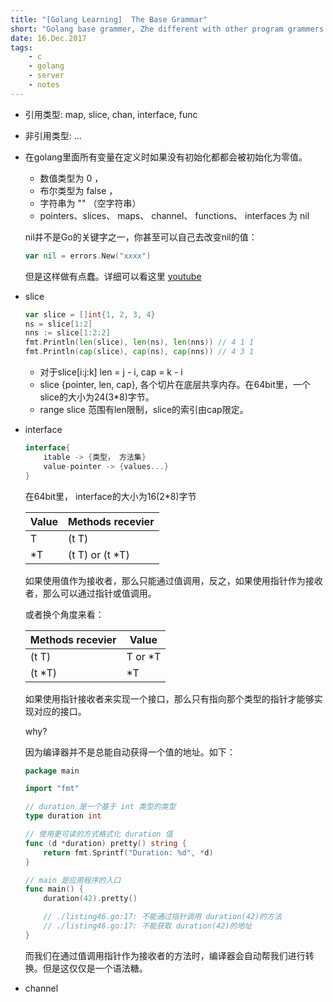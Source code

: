 ```yaml
---
title: "[Golang Learning]  The Base Grammar"
short: "Golang base grammer, Zhe different with other program grammers., And the points of easy error."
date: 16.Dec.2017
tags:
    - c
    - golang
    - server
    - notes
---
```


- 引用类型: map, slice, chan, interface, func
- 非引用类型: ...
- 在golang里面所有变量在定义时如果没有初始化都都会被初始化为零值。
    - 数值类型为 0 ，
    - 布尔类型为 false ，
    - 字符串为 "" （空字符串）
    - pointers、slices、 maps、 channel、 functions、 interfaces 为 nil
    
    nil并不是Go的关键字之一，你甚至可以自己去改变nil的值：
    ```go
    var nil = errors.New("xxxx")
    ```
    但是这样做有点蠢。详细可以看这里 [youtube](https://www.youtube.com/watch?v=ynoY2xz-F8s)
- slice
    ```go
    var slice = []int{1, 2, 3, 4}
    ns = slice[1:2]
    nns := slice[1:2:2]
    fmt.Println(len(slice), len(ns), len(nns)) // 4 1 1
    fmt.Println(cap(slice), cap(ns), cap(nns)) // 4 3 1
    ```
    - 对于slice[i:j:k] len = j - i,  cap = k - i 
    - slice {pointer, len, cap}, 各个切片在底层共享内存。在64bit里，一个slice的大小为24(3*8)字节。
    - range slice 范围有len限制，slice的索引由cap限定。
- interface
    ```go
    interface{ 
        itable -> {类型， 方法集}
        value-pointer -> {values...}
    }
    ```
    在64bit里， interface的大小为16(2*8)字节

    | Value | Methods recevier | 
    | ------ | ------ | 
    | T | (t T) | 
    | *T| (t T) or (t *T) | 

    如果使用值作为接收者，那么只能通过值调用，反之，如果使用指针作为接收者，那么可以通过指针或值调用。
    
    或者换个角度来看：

    | Methods recevier | Value | 
    | ------ | ------ | 
    | (t T) | T or *T | 
    | (t *T) | *T | 
    
    如果使用指针接收者来实现一个接口，那么只有指向那个类型的指针才能够实现对应的接口。

    why?

    因为编译器并不是总能自动获得一个值的地址。如下：
    ```go
    package main 

    import "fmt" 

    // duration 是一个基于 int 类型的类型 
    type duration int 

    // 使用更可读的方式格式化 duration 值 
    func (d *duration) pretty() string { 
        return fmt.Sprintf("Duration: %d", *d) 
    } 

    // main 是应用程序的入口 
    func main() { 
        duration(42).pretty() 

        // ./listing46.go:17: 不能通过指针调用 duration(42)的方法 
        // ./listing46.go:17: 不能获取 duration(42)的地址 
    } 
    ```
    而我们在通过值调用指针作为接收者的方法时，编译器会自动帮我们进行转换。但是这仅仅是一个语法糖。

- channel




